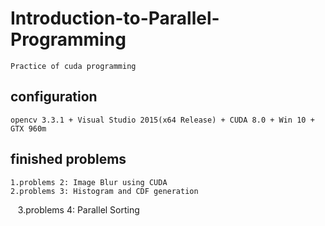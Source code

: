 # Introduction-to-Parallel-Programming
    Practice of cuda programming
    
## configuration
    opencv 3.3.1 + Visual Studio 2015(x64 Release) + CUDA 8.0 + Win 10 + GTX 960m
 
## finished problems
    1.problems 2: Image Blur using CUDA 
    2.problems 3: Histogram and CDF generation
    3.problems 4: Parallel Sorting 
